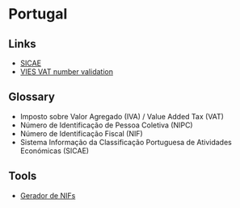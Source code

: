 # Portugal

## Links

- [SICAE](http://www.sicae.pt/Consulta.aspx)
- [VIES VAT number validation](https://ec.europa.eu/taxation_customs/vies/#/vat-validation)

## Glossary

- Imposto sobre Valor Agregado (IVA) / Value Added Tax (VAT)
- Número de Identificação de Pessoa Coletiva (NIPC)
- Número de Identificação Fiscal (NIF)
- Sistema Informação da Classificação Portuguesa de Atividades Económicas (SICAE)

## Tools

- [Gerador de NIFs](https://nif.marcosantos.me)

